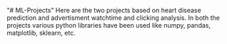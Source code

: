 "# ML-Projects" 
Here are the two projects based on heart disease prediction and advertisment watchtime and clicking analysis.
In both the projects various python libraries have been used like numpy, pandas, matplotlib, sklearn, etc.
